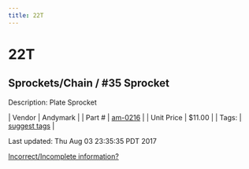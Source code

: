 ```yaml
---
title: 22T
---
```


# 22T
## Sprockets/Chain / #35 Sprocket
Description: 	Plate Sprocket 

| Vendor | Andymark | 
| Part # | [am-0216](http://www.andymark.com/Sprocket-p/am-0216.htm) | 
| Unit Price | $11.00 | 
| Tags: | [suggest tags](https://docs.google.com/forms/d/e/1FAIpQLSeWyY8v3RgOty-MyWmh9U0iivNYN_molChYyS-0U-o-kOAv_g/viewform) | 

Last updated: Thu Aug 03 23:35:35 PDT 2017

 [Incorrect/Incomplete information?](https://docs.google.com/forms/d/e/1FAIpQLSeWyY8v3RgOty-MyWmh9U0iivNYN_molChYyS-0U-o-kOAv_g/viewform)